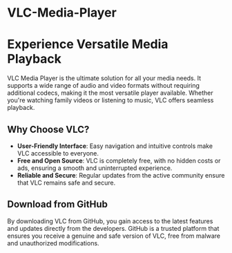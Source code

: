 # VLC-Media-Player

# Experience Versatile Media Playback

VLC Media Player is the ultimate solution for all your media needs. It supports a wide range of audio and video formats without requiring additional codecs, making it the most versatile player available. Whether you're watching family videos or listening to music, VLC offers seamless playback.

## Why Choose VLC?

- **User-Friendly Interface**: Easy navigation and intuitive controls make VLC accessible to everyone.
- **Free and Open Source**: VLC is completely free, with no hidden costs or ads, ensuring a smooth and uninterrupted experience.
- **Reliable and Secure**: Regular updates from the active community ensure that VLC remains safe and secure.

## Download from GitHub

By downloading VLC from GitHub, you gain access to the latest features and updates directly from the developers. GitHub is a trusted platform that ensures you receive a genuine and safe version of VLC, free from malware and unauthorized modifications.
